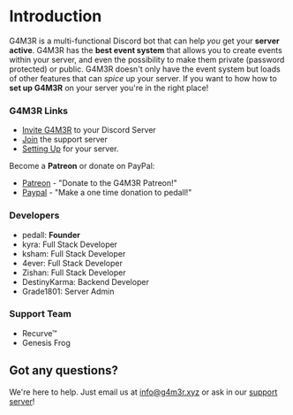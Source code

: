 # Introduction

G4M3R is a multi-functional Discord bot that can help _you_ get your **server active**. G4M3R has the **best event system** that allows you to create events within your server, and even the possibility to make them private \(password protected\) or public. G4M3R doesn't only have the event system but loads of other features that can _spice_ up your server. If you want to how how to **set up G4M3R** on your server you're in the right place!

### G4M3R Links

* [Invite G4M3R](https://discordapp.com/oauth2/authorize?&client_id=270010330782892032&scope=bot) to your Discord Server
* [Join](https://discord.gg/mtJyQjW) the support server
* [Setting Up](setting-up/) for your server.

Become a **Patreon** or donate on PayPal:

* [Patreon](https://www.patreon.com/g4m3r) - "Donate to the G4M3R Patreon!" 
* [Paypal](https://www.paypal.me/pedall) - "Make a one time donation to pedall!"

### Developers

* pedall: **Founder**
* kyra: Full Stack Developer
* ksham: Full Stack Developer
* 4ever: Full Stack Developer
* Zishan: Full Stack Developer
* DestinyKarma: Backend Developer
* Grade1801: Server Admin

### Support Team

* Recurve™
* Genesis Frog

## Got any questions?

We're here to help. Just email us at info@g4m3r.xyz or ask in our [support server](https://discord.gg/mtJyQjW)!

